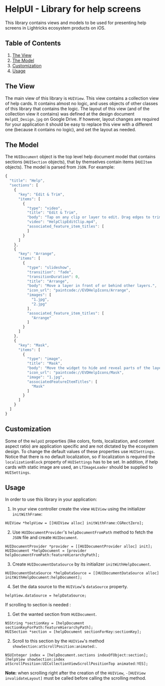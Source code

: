 # HelpUI - Library for help screens
This library contains views and models to be used for presenting help screens in Lightricks ecosystem products on iOS.

## Table of Contents

1. [The View](#view)
2. [The Model](#model)
3. [Customization](#customization)
4. [Usage](#usage)

## The View <a name="view"></a>
The main view of this library is `HUIView`. This view contains a collection view of help cards. It contains almost no logic, and uses objects of other classes of this library that contains the logic. The layout of this view (and of the collection view it contains) was defined at the design document `HelpUI_Design.jpg` on Google Drive. If however, layout changes are required for your application it should be easy to replace this view with a different one (because it contains no logic), and set the layout as needed.

## The Model <a name="model"></a>
The `HUIDocument` object is the top level help document model that contains sections (`HUISection` objects), that by themselves contain items (`HUIItem` objects). The model is parsed from `JSON`. For example:
```javascript
{
  "title": "Help",
  "sections": [
    {
      "key": "Edit & Trim",
      "items": [
        {
          "type": "video",
          "title": "Edit & Trim",
          "body": "Tap on any clip or layer to edit. Drag edges to trim.",
          "video": "HelpClipEditClip.mp4",
          "associated_feature_item_titles": [
          ]
        }
      ]
    },
    {
      "key": "Arrange",
      "items": [
        {
          "type": "slideshow",
          "transition": "fade",
          "transitionDuration": 0,
          "title": "Arrange",
          "body": "Move a layer in front of or behind other layers.",
          "icon_url": "paintcode://EVDHelpIcons/Arrange",
          "images": [
            "1.jpg",
            "2.jpg"
          ],
          "associated_feature_item_titles": [
            "Arrange"
          ]
        }
      ]
    },
    {
      "key": "Mask",
      "items": [
        {
          "type": "image",
          "title": "Mask",
          "body": "Move the widget to hide and reveal parts of the layer.",
          "icon_url": "paintcode://EVDHelpIcons/Mask",
          "image": "1.jpg",
          "associatedFeatureItemTitles": [
            "Mask"
          ]
        }
      ]
    }
  ]
}
```

## Customization <a name="customization"></a>
Some of the `HelpUI` properties (like colors, fonts, localization, and content aspect ratio) are application specific and are not dictated by the ecosystem design. To change the default values of these properties use `HUISettings`. Notice that there is no default localization, so if localization is required the `localizationBlock` property of `HUISettings` has to be set. In addition, if help cards with static image are used, an `LTImageLoader` should be supplied to `HUISettings`.

## Usage <a name="usage"></a>
In order to use this library in your application:

1. In your view controller create the view `HUIView` using the initializer `initWithFrame`: 
```objc
HUIView *helpView = [[HUIView alloc] initWithFrame:CGRectZero];
```
2. Use `HUIDocumentProvider`'s `helpDocumentFromPath` method to fetch the `JSON` file and create `HUIDocument`.
```objc
HUIDocumentProvider *provider = [[HUIDocumentProvider alloc] init];
HUIDocument *helpDocument = [provider helpDocumentFromPath:featureHierarchyPath];
```
3. Create `HUIDocumentDataSource` by its initializer `initWithHelpDocument`.
```objc
HUIDocumentDataSource *helpDataSource = [[HUIDocumentDataSource alloc] initWithHelpDocument:helpDocument];
```
4. Set the data source to the `HUIView`'s `dataSource` property.
```objc
helpView.dataSource = helpDataSource;
```
If scrolling to section is needed :

1. Get the wanted section from `HUIDocument`.
```objc
NSString *sectionKey = [helpDocument sectionKeyForPath:featureHierarchyPath];
HUISection *section = [helpDocument sectionForKey:sectionKey];
```
2. Scroll to this section by the `HUIView`'s method `showSection:atScrollPosition:animated:`.
```objc
NSUInteger index = [helpDocument.sections indexOfObject:section];
[helpView showSection:index atScrollPosition:UICollectionViewScrollPositionTop animated:YES];
```
**Note:** when scrolling right after the creation of the `HUIView`, `-[HUIView invalidateLayout]` must be called before calling the scrolling method.
